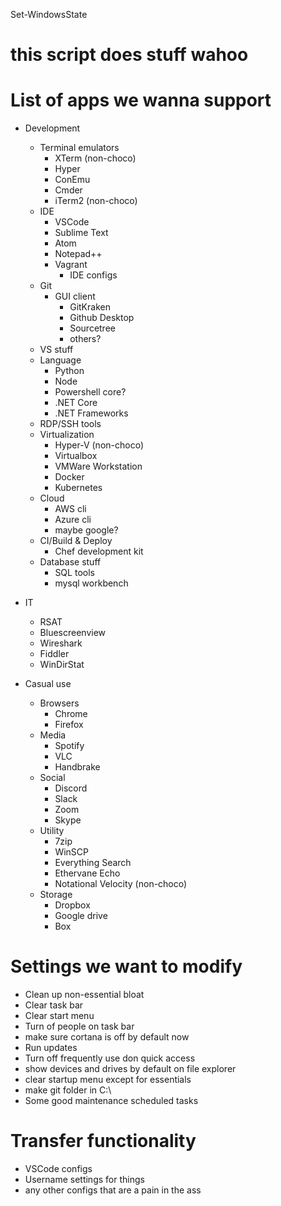 Set-WindowsState

# this script does stuff wahoo

# List of apps we wanna support
- Development
  - Terminal emulators
    - XTerm (non-choco)
    - Hyper
    - ConEmu
    - Cmder
    - iTerm2 (non-choco)
  - IDE
    - VSCode
    - Sublime Text
    - Atom
    - Notepad++
    - Vagrant
      - IDE configs
  - Git
    - GUI client
      - GitKraken
      - Github Desktop
      - Sourcetree
      - others?
  - VS stuff
  - Language
    - Python
    - Node
    - Powershell core?
    - .NET Core
    - .NET Frameworks
  - RDP/SSH tools
  - Virtualization
    - Hyper-V (non-choco)
    - Virtualbox
    - VMWare Workstation
    - Docker
    - Kubernetes
  - Cloud
    - AWS cli
    - Azure cli
    - maybe google?
  - CI/Build & Deploy
    - Chef development kit
  - Database stuff
    - SQL tools
    - mysql workbench
- IT
  - RSAT
  - Bluescreenview
  - Wireshark
  - Fiddler
  - WinDirStat

- Casual use
  - Browsers
    - Chrome
    - Firefox
  - Media
    - Spotify
    - VLC
    - Handbrake
  - Social
    - Discord
    - Slack
    - Zoom
    - Skype
  - Utility
    - 7zip
    - WinSCP
    - Everything Search
    - Ethervane Echo
    - Notational Velocity (non-choco)
  - Storage
    - Dropbox
    - Google drive
    - Box

# Settings we want to modify
- Clean up non-essential bloat
- Clear task bar
- Clear start menu
- Turn of people on task bar
- make sure cortana is off by default now
- Run updates
- Turn off frequently use don quick access
- show devices and drives by default on file explorer
- clear startup menu except for essentials
- make git folder in C:\
- Some good maintenance scheduled tasks


# Transfer functionality
- VSCode configs
- Username settings for things
- any other configs that are a pain in the ass
